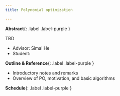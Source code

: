 ```yaml
---
title: Polynomial optimization

---
```

**Abstract**{: .label .label-purple }

TBD

- Advisor: Simai He
- Student: 

**Outline & Reference**{: .label .label-purple }
- Introductory notes and remarks
- Overview of PO, motivation, and basic algorithms

**Schedule**{: .label .label-purple }